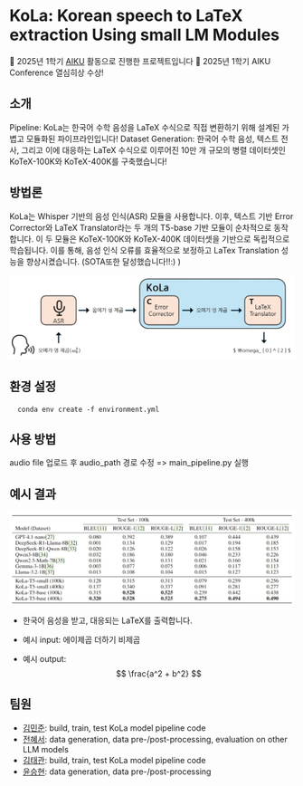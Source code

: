 # KoLa: Korean speech to LaTeX extraction Using small LM Modules

📢 2025년 1학기 [AIKU](https://github.com/AIKU-Official) 활동으로 진행한 프로젝트입니다
🎉 2025년 1학기 AIKU Conference 열심히상 수상!

## 소개

Pipeline: KoLa는 한국어 수학 음성을 LaTeX 수식으로 직접 변환하기 위해 설계된 가볍고 모듈화된 파이프라인입니다!
Dataset Generation: 한국어 수학 음성, 텍스트 전사, 그리고 이에 대응하는 LaTeX 수식으로 이루어진 10만 개 규모의 병렬 데이터셋인 KoTeX-100K와 KoTeX-400K를 구축했습니다!

## 방법론

KoLa는 Whisper 기반의 음성 인식(ASR) 모듈을 사용합니다.
이후, 텍스트 기반 Error Corrector와 LaTeX Translator라는 두 개의 T5-base 기반 모듈이 순차적으로 동작합니다.
이 두 모듈은 KoTeX-100K와 KoTeX-400K 데이터셋을 기반으로 독립적으로 학습됩니다.
이를 통해, 음성 인식 오류를 효율적으로 보정하고 LaTex Translation 성능을 향상시켰습니다.
(SOTA또한 달성했습니다!!:) )

![KoLa Model Architecture](src/model_fig.jpg)

## 환경 설정
```
  conda env create -f environment.yml
```
## 사용 방법
audio file 업로드 후 audio_path 경로 수정 => main_pipeline.py 실행

## 예시 결과

![Results](src/experiment.jpg)


- 한국어 음성을 받고, 대응되는 LaTeX를 출력합니다.

- 예시 input: 에이제곱 더하기 비제곱
- 예시 output:
$$
\frac{a^2 + b^2}
$$

## 팀원

- [김민준](ddomjun): build, train, test KoLa model pipeline code
- [전혜서](doupari): data generation, data pre-/post-processing, evaluation on other LLM models
- [김태관](TTKKWAN): build, train, test KoLa model pipeline code
- [윤승현](xiseren): data generation, data pre-/post-processing
